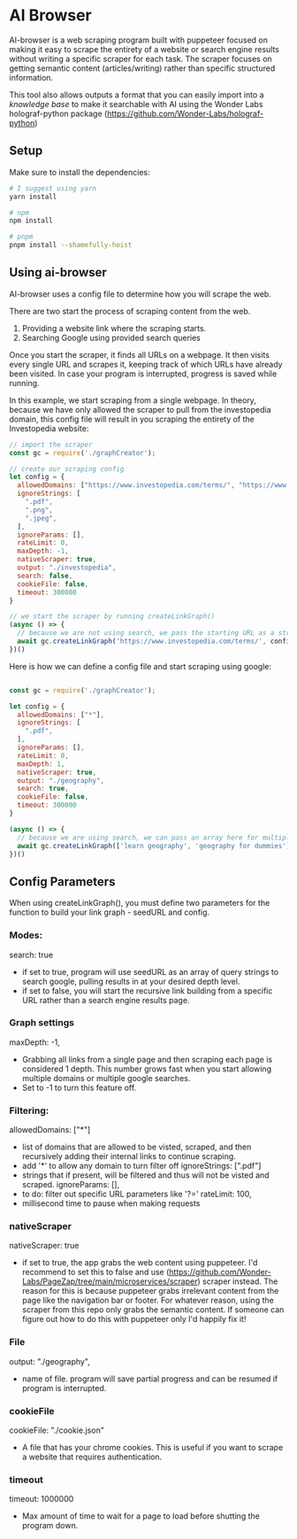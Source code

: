 # AI Browser

AI-browser is a web scraping program built with puppeteer focused on making it easy to scrape the entirety of a website or search engine results without writing a specific scraper for each task. The scraper focuses on getting semantic content (articles/writing) rather than specific structured information.

This tool also allows outputs a format that you can easily import into a *knowledge base* to make it searchable with AI using the Wonder Labs holograf-python package (https://github.com/Wonder-Labs/holograf-python)

## Setup

Make sure to install the dependencies:

```bash
# I suggest using yarn
yarn install

# npm
npm install

# pnpm
pnpm install --shamefully-hoist
```

## Using ai-browser
AI-browser uses a config file to determine how you will scrape the web.

There are two start the process of scraping content from the web.

1. Providing a website link where the scraping starts.
2. Searching Google using provided search queries

Once you start the scraper, it finds all URLs on a webpage. It then visits every single URL and scrapes it, keeping track of which URLs have already been visited. In case your program is interrupted, progress is saved while running.

In this example, we start scraping from a single webpage. In theory, because we have only allowed the scraper to pull from the investopedia domain, this config file will result in you scraping the entirety of the Investopedia website:
``` javascript
// import the scraper
const gc = require('./graphCreator');

// create our scraping config
let config = {
  allowedDomains: ["https://www.investopedia.com/terms/", "https://www.investopedia.com/articles/", "https://www.investopedia.com/financial-term", "https://www.investopedia.com/terms-"],
  ignoreStrings: [
    ".pdf",
    ".png",
    ".jpeg",
  ],
  ignoreParams: [],
  rateLimit: 0,
  maxDepth: -1,
  nativeScraper: true,
  output: "./investopedia",
  search: false,
  cookieFile: false,
  timeout: 300000
}

// we start the scraper by running createLinkGraph()
(async () => {
  // because we are not using search, we pass the starting URL as a string.
  await gc.createLinkGraph('https://www.investopedia.com/terms/', config);
})()

```

Here is how we can define a config file and start scraping using google:
``` javascript

const gc = require('./graphCreator');

let config = {
  allowedDomains: ["*"],
  ignoreStrings: [
    ".pdf",
  ],
  ignoreParams: [],
  rateLimit: 0,
  maxDepth: 1,
  nativeScraper: true,
  output: "./geography",
  search: true,
  cookieFile: false,
  timeout: 300000
}

(async () => {
  // because we are using search, we can pass an array here for multiple search tasks.
  await gc.createLinkGraph(['learn geography', 'geography for dummies'], config);
})()

```

## Config Parameters

When using createLinkGraph(), you must define two parameters for the function to build your link graph - seedURL and config.

### Modes:
search: true
- if set to true, program will use seedURL as an array of query strings to search google, pulling results in at your desired depth level.
- if set to false, you will start the recursive link building from a specific URL rather than a search engine results page.

### Graph settings
maxDepth: -1,
- Grabbing all links from a single page and then scraping each page is considered 1 depth. This number grows fast when you start allowing multiple domains or multiple google searches.
- Set to -1 to turn this feature off.

### Filtering:
allowedDomains: ["*"]
- list of domains that are allowed to be visted, scraped, and then recursively adding their internal links to continue scraping.
- add '*' to allow any domain to turn filter off
ignoreStrings: [".pdf"]
- strings that if present, will be filtered and thus will not be visted and scraped.
ignoreParams: [],
- to do: filter out specific URL parameters like '?='
rateLimit: 100,
- millisecond time to pause when making requests

### nativeScraper
nativeScraper: true
- if set to true, the app grabs the web content using puppeteer.
I'd recommend to set this to false and use (https://github.com/Wonder-Labs/PageZap/tree/main/microservices/scraper) scraper instead. The reason for this is because puppeteer grabs irrelevant content from the page like the navigation bar or footer. For whatever reason, using the scraper from this repo only grabs the semantic content. If someone can figure out how to do this with puppeteer only I'd happily fix it!

### File
output: "./geography",
- name of file. program will save partial progress and can be resumed if program is interrupted.

### cookieFile
cookieFile: "./cookie.json"
- A file that has your chrome cookies. This is useful if you want to scrape a website that requires authentication.

### timeout
timeout: 1000000
- Max amount of time to wait for a page to load before shutting the program down.
